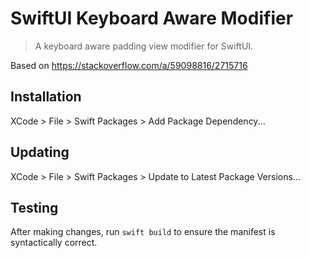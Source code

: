 # SwiftUI Keyboard Aware Modifier

> A keyboard aware padding view modifier for SwiftUI.

Based on https://stackoverflow.com/a/59098816/2715716

## Installation

XCode > File > Swift Packages > Add Package Dependency...

## Updating

XCode > File > Swift Packages > Update to Latest Package Versions...

## Testing

After making changes, run `swift build` to ensure the manifest is
syntactically correct.
